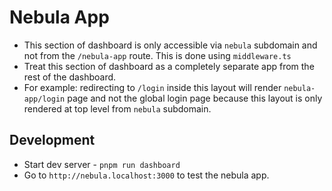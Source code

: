 # Nebula App

- This section of dashboard is only accessible via `nebula` subdomain and not from the `/nebula-app` route. This is done using `middleware.ts`
- Treat this section of dashboard as a completely separate app from the rest of the dashboard.
- For example: redirecting to `/login` inside this layout will render `nebula-app/login` page and not the global login page because this layout is only rendered at top level from `nebula` subdomain.

## Development

- Start dev server - `pnpm run dashboard`
- Go to `http://nebula.localhost:3000` to test the nebula app.
